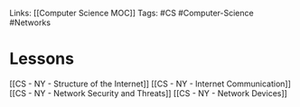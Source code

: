 Links: [[Computer Science MOC]]
Tags: #CS #Computer-Science #Networks 

# Lessons
[[CS - NY - Structure of the Internet]]
[[CS - NY - Internet Communication]]
[[CS - NY - Network Security and Threats]]
[[CS - NY - Network Devices]]